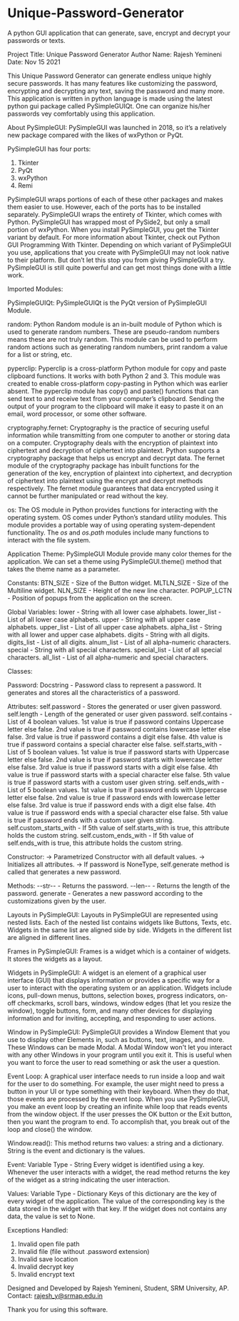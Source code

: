 # Unique-Password-Generator
A python GUI application that can generate, save, encrypt and decrypt your passwords or texts.

Project Title: Unique Password Generator
Author Name: Rajesh Yemineni
Date: Nov 15 2021

This Unique Password Generator can generate endless unique highly secure passwords. It has many features like customizing the password, encrypting and decrypting any text, saving the password and many more. This application is written in python language is made using the latest python gui package called PySimpleGUIQt. One can organize his/her passwords vey comfortably using this application.

About PySimpleGUI:
PySimpleGUI was launched in 2018, so it’s a relatively new package compared with the likes of wxPython or PyQt.

PySimpleGUI has four ports:
1. Tkinter
2. PyQt
3. wxPython
4. Remi

PySimpleGUI wraps portions of each of these other packages and makes them easier to use. However, each of the ports has to be installed separately.
PySimpleGUI wraps the entirety of Tkinter, which comes with Python. PySimpleGUI has wrapped most of PySide2, but only a small portion of wxPython. When you install PySimpleGUI, you get the Tkinter variant by default. For more information about Tkinter, check out Python GUI Programming With Tkinter.
Depending on which variant of PySimpleGUI you use, applications that you create with PySimpleGUI may not look native to their platform. But don’t let this stop you from giving PySimpleGUI a try. PySimpleGUI is still quite powerful and can get most things done with a little work.

Imported Modules:

PySimpleGUIQt:
PySimpleGUIQt is the PyQt version of PySimpleGUI Module.

random:
Python Random module is an in-built module of Python which is used to generate random numbers. These are pseudo-random numbers means these are not truly random. This module can be used to perform random actions such as generating random numbers, print random a value for a list or string, etc.

pyperclip:
Pyperclip is a cross-platform Python module for copy and paste clipboard functions. It works with both Python 2 and 3. This module was created to enable cross-platform copy-pasting in Python which was earlier absent. The pyperclip module has copy() and paste() functions that can send text to and receive text from your computer’s clipboard. Sending the output of your program to the clipboard will make it easy to paste it on an email, word processor, or some other software.

cryptography.fernet:
Cryptography is the practice of securing useful information while transmitting from one computer to another or storing data on a computer. Cryptography deals with the encryption of plaintext into ciphertext and decryption of ciphertext into plaintext. Python supports a cryptography package that helps us encrypt and decrypt data. The fernet module of the cryptography package has inbuilt functions for the generation of the key, encryption of plaintext into ciphertext, and decryption of ciphertext into plaintext using the encrypt and decrypt methods respectively. The fernet module guarantees that data encrypted using it cannot be further manipulated or read without the key.

os:
The OS module in Python provides functions for interacting with the operating system. OS comes under Python’s standard utility modules. This module provides a portable way of using operating system-dependent functionality. The *os* and *os.path* modules include many functions to interact with the file system.

Application Theme:
PySimpleGUI Module provide many color themes for the application. We can set a theme using PySimpleGUI.theme() method that takes the theme name as a parameter.

Constants:
BTN_SIZE - Size of the Button widget.
MLTLN_SIZE - Size of the Multiline widget.
NLN_SIZE - Height of the new line character.
POPUP_LCTN - Position of popups from the application on the screen.

Global Variables:
lower - String with all lower case alphabets.
lower_list - List of all lower case alphabets.
upper - String with all upper case alphabets.
upper_list - List of all upper case alphabets.
alpha_list - String with all lower and upper case alphabets.
digits - String with all digits.
digits_list - List of all digits.
alnum_list - List of all alpha-numeric characters.
special - String with all special characters.
special_list - List of all special characters.
all_list - List of all alpha-numeric and special characters.

Classes:

Password:
Docstring - Password class to represent a password. It generates and stores all the characteristics of a password.

Attributes:
self.password - Stores the generated or user given password.
self.length - Length of the generated or user given password.
self.contains - List of 4 boolean values.
    1st value is true if password contains Uppercase letter else false.
    2nd value is true if password contains lowercase letter else false.
    3rd value is true if password contains a digit else false.
    4th value is true if password contains a special character else false.
self.starts_with - List of 5 boolean values.
    1st value is true if password starts with Uppercase letter else false.
    2nd value is true if password starts with lowercase letter else false.
    3rd value is true if password starts with a digit else false.
    4th value is true if password starts with a special character else false.
    5th value is true if password starts with a custom user given string.
self.ends_with - List of 5 boolean values.
    1st value is true if password ends with Uppercase letter else false.
    2nd value is true if password ends with lowercase letter else false.
    3rd value is true if password ends with a digit else false.
    4th value is true if password ends with a special character else false.
    5th value is true if password ends with a custom user given string.
self.custom_starts_with - If 5th value of self.starts_with is true, this attribute holds the custom string.
self.custom_ends_with - If 5th value of self.ends_with is true, this attribute holds the custom string.

Constructor:
-> Parametrized Constructor with all default values.
-> Initializes all attributes.
-> If password is NoneType, self.generate method is called that generates a new password.

Methods:
--str-- - Returns the password.
--len-- - Returns the length of the password.
generate - Generates a new password according to the customizations given by the user.

Layouts in PySimpleGUI:
Layouts in PySimpleGUI are represented using nested lists. Each of the nested list contains widgets like Buttons, Texts, etc. Widgets in the same list are aligned side by side. Widgets in the different list are aligned in different lines.

Frames in PySimpleGUI:
Frames is a widget which is a container of widgets. It stores the widgets as a layout.

Widgets in PySimpleGUI:
A widget is an element of a graphical user interface (GUI) that displays information or provides a specific way for a user to interact with the operating system or an application. 
Widgets include icons, pull-down menus, buttons, selection boxes, progress indicators, on-off checkmarks, scroll bars, windows, window edges (that let you resize the window), toggle buttons, form, and many other devices for displaying information and for inviting, accepting, and responding to user actions.

Window in PySimpleGUI:
PySimpleGUI provides a Window Element that you use to display other Elements in, such as buttons, text, images, and more. These Windows can be made Modal. A Modal Window won't let you interact with any other Windows in your program until you exit it. This is useful when you want to force the user to read something or ask the user a question.

Event Loop:
A graphical user interface needs to run inside a loop and wait for the user to do something. For example, the user might need to press a button in your UI or type something with their keyboard. When they do that, those events are processed by the event loop.
When you use PySimpleGUI, you make an event loop by creating an infinite while loop that reads events from the window object. If the user presses the OK button or the Exit button, then you want the program to end. To accomplish that, you break out of the loop and close() the window.

Window.read():
This method returns two values: a string and a dictionary. String is the event and dictionary is the values.

Event:
Variable Type - String
Every widget is identified using a key. Whenever the user interacts with a widget, the read method returns the key of the widget as a string indicating the user interaction.

Values:
Variable Type - Dictionary
Keys of this dictionary are the key of every widget of the application. The value of the corresponding key is the data stored in the widget with that key. If the widget does not contains any data, the value is set to None.

Exceptions Handled:
1. Invalid open file path
2. Invalid file (file without .password extension)
3. Invalid save location
4. Invalid decrypt key
5. Invalid encrypt text

Designed and Developed by Rajesh Yemineni, Student, SRM University, AP.
Contact: rajesh_y@srmap.edu.in

Thank you for using this software.
